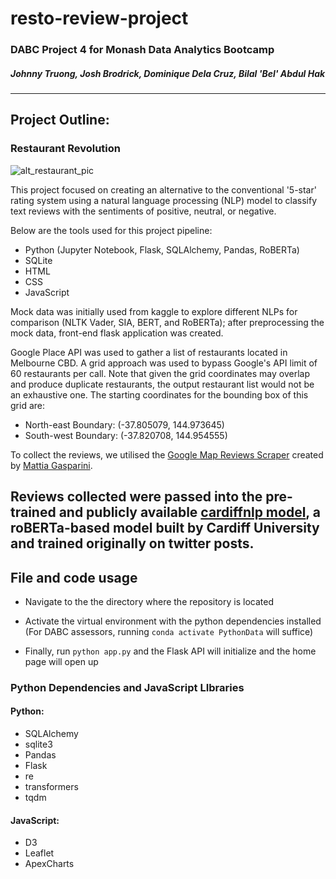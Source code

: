 # resto-review-project
### DABC Project 4 for Monash Data Analytics Bootcamp
##### Johnny Truong, Josh Brodrick, Dominique Dela Cruz, Bilal 'Bel' Abdul Hak
--- 

## Project Outline:

### Restaurant Revolution

![alt_restaurant_pic](https://cdn-icons-png.flaticon.com/512/4719/4719277.png)

This project focused on creating an alternative to the conventional '5-star' rating system using a natural language processing (NLP) model to classify text reviews with the sentiments of positive, neutral, or negative.

Below are the tools used for this project pipeline:

- Python (Jupyter Notebook, Flask, SQLAlchemy, Pandas, RoBERTa)
- SQLite
- HTML
- CSS
- JavaScript

Mock data was initially used from kaggle to explore different NLPs for comparison (NLTK Vader, SIA, BERT, and RoBERTa); after preprocessing the mock data, front-end flask application was created.

Google Place API was used to gather a list of restaurants located in Melbourne CBD. A grid approach was used to bypass Google's API limit of 60 restaurants per call. Note that given the grid coordinates may overlap and produce duplicate restaurants, the output restaurant list would not be an exhaustive one. The starting coordinates for the bounding box of this grid are:
- North-east Boundary: (-37.805079, 144.973645) 
- South-west Boundary: (-37.820708, 144.954555) 

To collect the reviews, we utilised the [Google Map Reviews Scraper](https://github.com/gaspa93/googlemaps-scraper) created by [Mattia Gasparini](https://github.com/gaspa93).

Reviews collected were passed into the pre-trained and publicly available [cardiffnlp model](https://huggingface.co/cardiffnlp/twitter-roberta-base-sentiment), a roBERTa-based model built by Cardiff University and trained originally on twitter posts.
---
## File and code usage

- Navigate to the the directory where the repository is located

- Activate the virtual environment with the python dependencies installed (For DABC assessors, running `conda activate PythonData` will suffice)

- Finally, run `python app.py` and the Flask API will initialize and the home page will open up

### Python Dependencies and JavaScript LIbraries

#### Python:

- SQLAlchemy
- sqlite3
- Pandas
- Flask
- re
- transformers
- tqdm

#### JavaScript:

- D3
- Leaflet
- ApexCharts
